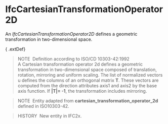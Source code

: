 IfcCartesianTransformationOperator2D
====================================

An _IfcCartesianTransformationOperator2D_ defines a geometric transformation in two-dimensional space.

{ .extDef}
> NOTE&nbsp; Definition according to ISO/CD 10303-42:1992  
> A Cartesian transformation operator 2d defines a geometric transformation in two-dimensional space composed of translation, rotation, mirroring and uniform scaling. The list of normalized vectors u defines the columns of an orthogonal matrix **T**. These vectors are computed from the direction attributes axis1 and axis2 by the base axis function. If **|T|= -1**, the transformation includes mirroring.

> NOTE&nbsp; Entity adapted from **cartesian_transformation_operator_2d** defined in ISO10303-42.

> HISTORY&nbsp; New entity in IFC2x.
